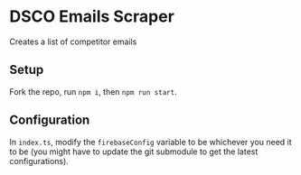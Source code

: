 # DSCO Emails Scraper

Creates a list of competitor emails

## Setup

Fork the repo, run `npm i`, then `npm run start`.

## Configuration

In `index.ts`, modify the `firebaseConfig` variable to be whichever you need it
to be (you might have to update the git submodule to get the latest
configurations).
